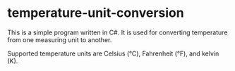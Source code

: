 # temperature-unit-conversion

This is a simple program written in C#. It is used for converting temperature from one measuring unit to another. 

Supported temperature units are Celsius (°C), Fahrenheit (°F), and kelvin (K).
